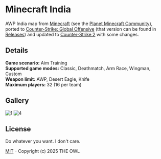 # Minecraft India
AWP India map from [Minecraft](https://www.minecraft.net) (see the [Planet Minecraft Community](https://www.planetminecraft.com/project/awp-india-csgo/)), ported to [Counter-Strike: Global Offensive](https://en.wikipedia.org/wiki/Counter-Strike:_Global_Offensive) (that version can be found in [Releases](https://github.com/redesaile/cs2-minecraft-india/releases/tag/csgo)) and updated to [Counter-Strike 2](https://store.steampowered.com/app/730) with some changes.

## Details
**Game scenario:** Aim Training
<br> **Supported game modes:** Classic, Deathmatch, Arm Race, Wingman, Custom
<br> **Weapon limit:** AWP, Desert Eagle, Knife
<br> **Maximum players:** 32 (16 per team)

## Gallery
![1](https://github.com/user-attachments/assets/26b131a6-daa7-4a1d-9097-55854c39f8e6)
![4](https://github.com/user-attachments/assets/e482e020-ea24-4fab-9961-8f78d2fd2e51)

## License
Do whatever you want. I don't care.

[MIT](LICENSE) - Copyright (c) 2025 THE OWL
